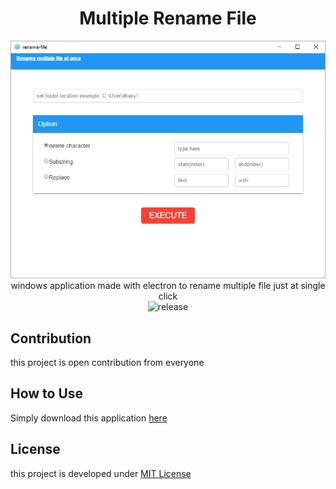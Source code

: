 <div align="center">

# Multiple Rename File
![](rename-multiple-file.png)  
windows application made with electron to rename multiple file just at single click  
![release](https://img.shields.io/badge/version-0.1.0-orange.svg)
</div>

## Contribution
this project is open contribution from everyone  

## How to Use
Simply download this application <a href="https://drive.google.com/file/d/1ziN7uCFoaQ-eK-JmHwagxjJ4RHNvjAkc/view?usp=sharing">here</a>
  
## License
this project is developed under [MIT License](https://github.com/dhanyn10/minikuna/blob/master/LICENSE)